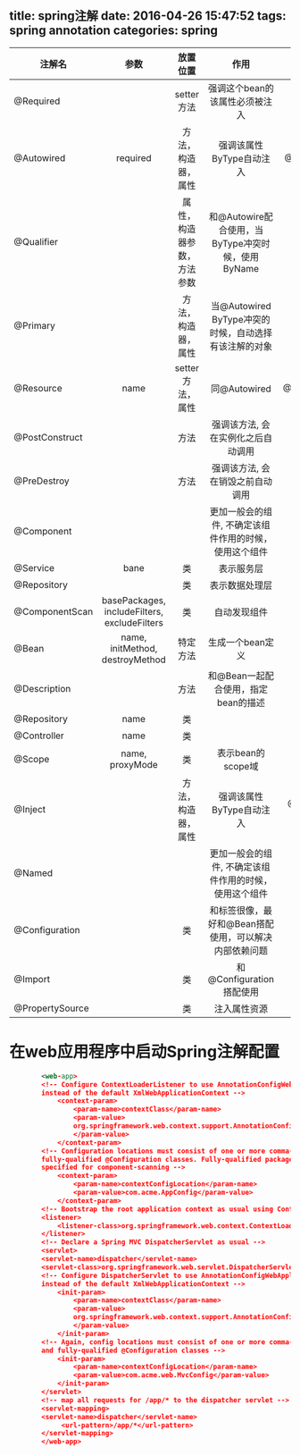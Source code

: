 title: spring注解
date: 2016-04-26 15:47:52
tags: 
 spring
 annotation
categories: 
 spring
---

|注解名 |参数| 放置位置| 作用 | 近义词 / 来源| 
| ------------- |:------:|:--------------:|:--------------:|:--------------:| 
| @Required | |setter方法 | 强调这个bean的该属性必须被注入| |
|@Autowired | required| 方法，构造器，属性| 强调该属性ByType自动注入 | @Resource,@Inject |
|@Qualifier | |属性，构造器参数，方法参数 |和@Autowire配合使用，当ByType冲突时候，使用ByName |  |
|@Primary || 方法，构造器，属性 | 当@Autowired ByType冲突的时候，自动选择有该注解的对象| |
|@Resource |name| setter方法，属性|同@Autowired |@Autowired,@Inject |
|@PostConstruct | |方法| 强调该方法, 会在实例化之后自动调用 | |
|@PreDestroy | |方法| 强调该方法, 会在销毁之前自动调用 | |
|@Component | | |更加一般会的组件, 不确定该组件作用的时候，使用这个组件| |
|@Service | bane |类 | 表示服务层| |
|@Repository | |类 | 表示数据处理层| | 
|@ComponentScan |basePackages, includeFilters, excludeFilters | 类| 自动发现组件| |
|@Bean |name, initMethod, destroyMethod | 特定方法 | 生成一个bean定义| | 
|@Description | | 方法| 和@Bean一起配合使用，指定bean的描述 | |
|@Repository |name | 类 |   |    |
|@Controller| name | 类 |  |  |
|@Scope |name, proxyMode | 类 | 表示bean的scope域| |
|@Inject | |方法，构造器，属性 | 强调该属性ByType自动注入 | @Autowire / JSR-330|
|@Named | | | 更加一般会的组件, 不确定该组件作用的时候，使用这个组件| @Component / JSR-330|
|@Configuration |  | 类| 和</beans>标签很像，最好和@Bean搭配使用，可以解决内部依赖问题 |  |
|@Import | | 类 | 和@Configuration搭配使用 | | 
|@PropertySource | | 类 | 注入属性资源 | | 



# 在web应用程序中启动Spring注解配置
```xml
        <web‐app>
        <!‐‐ Configure ContextLoaderListener to use AnnotationConfigWebApplicationContext
        instead of the default XmlWebApplicationContext ‐‐>
            <context‐param>
                <param‐name>contextClass</param‐name>
                <param‐value>
                org.springframework.web.context.support.AnnotationConfigWebApplicationContext
                </param‐value>
            </context‐param>
        <!‐‐ Configuration locations must consist of one or more comma‐ or space‐delimited
        fully‐qualified @Configuration classes. Fully‐qualified packages may also be
        specified for component‐scanning ‐‐>
            <context‐param>
                <param‐name>contextConfigLocation</param‐name>
                <param‐value>com.acme.AppConfig</param‐value>
            </context‐param>
        <!‐‐ Bootstrap the root application context as usual using ContextLoaderListener ‐‐>
        <listener>
            <listener‐class>org.springframework.web.context.ContextLoaderListener</listener‐class>
        </listener>
        <!‐‐ Declare a Spring MVC DispatcherServlet as usual ‐‐>
        <servlet>
        <servlet‐name>dispatcher</servlet‐name>
        <servlet‐class>org.springframework.web.servlet.DispatcherServlet</servlet‐class>
        <!‐‐ Configure DispatcherServlet to use AnnotationConfigWebApplicationContext
        instead of the default XmlWebApplicationContext ‐‐>
            <init‐param>
                <param‐name>contextClass</param‐name>
                <param‐value>
                org.springframework.web.context.support.AnnotationConfigWebApplicationContext
                </param‐value>
            </init‐param>
        <!‐‐ Again, config locations must consist of one or more comma‐ or space‐delimited
        and fully‐qualified @Configuration classes ‐‐>
            <init‐param>
                <param‐name>contextConfigLocation</param‐name>
                <param‐value>com.acme.web.MvcConfig</param‐value>
            </init‐param>
        </servlet>
        <!‐‐ map all requests for /app/* to the dispatcher servlet ‐‐>
        <servlet‐mapping>
        <servlet‐name>dispatcher</servlet‐name>
             <url‐pattern>/app/*</url‐pattern>
        </servlet‐mapping>
        </web‐app>
```
 



